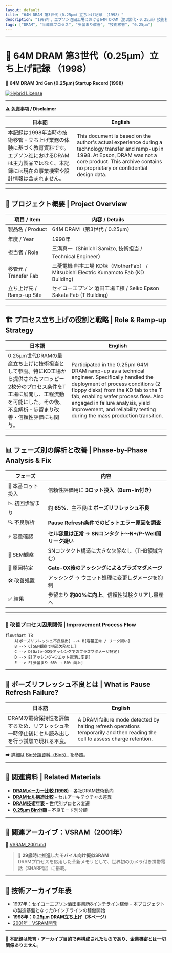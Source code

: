 ```yaml
---
layout: default
title: "64M DRAM 第3世代（0.25μm）立ち上げ記録 （1998）"
description: "1998年、エプソン酒田工場における64M DRAM（第3世代・0.25μm）技術移管・立ち上げ記録。歩留まり改善や不良解析の実体験を再構成。"
tags: ["DRAM", "半導体プロセス", "歩留まり改善", "技術移管", "0.25μm"]
---
```


---

# 📘 64M DRAM 第3世代（0.25μm）立ち上げ記録 （1998）
📘 **64M DRAM 3rd Gen (0.25μm) Startup Record (1998)**  

[![Hybrid License](https://img.shields.io/badge/license-Hybrid-blueviolet)](https://samizo-aitl.github.io/Edusemi-Plus/archive/#license)

---

⚠️ **免責事項 / Disclaimer**  

| 日本語 | English |
|--------|---------|
| 本記録は1998年当時の技術移管・立ち上げ業務の体験に基づく教育資料です。エプソン社におけるDRAMは主力製品ではなく、本記録には現在の事業機密や設計情報は含まれません。 | This document is based on the author's actual experience during a technology transfer and ramp-up in 1998. At Epson, DRAM was not a core product. This archive contains no proprietary or confidential design data. |

---

## 🧭 プロジェクト概要 | Project Overview

| 項目 / Item             | 内容 / Details                                                |
|------------------------|---------------------------------------------------------------|
| 製品名 / Product       | 64M DRAM（第3世代 / 0.25μm）                                  |
| 年度 / Year            | 1998年                                                       |
| 担当者 / Role          | 三溝真一（Shinichi Samizo, 技術担当 / Technical Engineer）         |
| 移管元 / Transfer Fab   | 三菱電機 熊本工場 KD棟（MotherFab） / Mitsubishi Electric Kumamoto Fab (KD Building) |
| 立ち上げ先 / Ramp-up Site | セイコーエプソン 酒田工場 T棟 / Seiko Epson Sakata Fab (T Building) |

---

## 🏗️ プロセス立ち上げの役割と戦略 | Role & Ramp-up Strategy

| 日本語 | English |
|--------|---------|
| 0.25μm世代DRAMの量産立ち上げに技術担当として参画。特にKD工場から提供されたフロッピー2枚分のプロセス条件をT工場に展開し、工程流動を可能にした。その後、不良解析・歩留まり改善・信頼性評価にも関与。 | Participated in the 0.25μm 64M DRAM ramp-up as a technical engineer. Specifically handled the deployment of process conditions (2 floppy disks) from the KD fab to the T fab, enabling wafer process flow. Also engaged in failure analysis, yield improvement, and reliability testing during the mass production transition. |

---

## 📊 フェーズ別の解析と改善 | Phase-by-Phase Analysis & Fix

| フェーズ | 内容 |
|---------|------|
| 🔹 本番ロット投入 | 信頼性評価用に **3ロット投入（Burn-in付き）** |
| 📉 初回歩留まり | 約 **65%**、主不良は **ポーズリフレッシュ不良** |
| 🔍 不良解析 | **Pause Refresh条件でのビットエラー原因を調査** |
| ⚡ 容量確認 | **セル容量は正常 → SNコンタクト〜N+/P-Well間リーク疑い** |
| 🧐 SEM観察 | SNコンタクト構造に大きな欠陥なし（THB領域含む） |
| 📌 原因特定 | **Gate-OX後のアッシングによるプラズマダメージ** |
| 🛠️ 改善処置 | アッシング → ウエット処理に変更しダメージを抑制 |
| ✅ 結果 | 歩留まり **約80%に向上**、信頼性試験クリアし量産へ |

---

### 🔄 改善プロセス因果関係 | Improvement Process Flow

```mermaid
flowchart TB
    A[ポーズリフレッシュ不良検出] --> B[容量正常 / リーク疑い]
    B --> C[SEM観察で構造欠陥なし]
    C --> D[Gate-OX後アッシングでのプラズマダメージ特定]
    D --> E[アッシング→ウエット処理に変更]
    E --> F[歩留まり 65% → 80% 向上]
```

---

## 🧪 ポーズリフレッシュ不良とは | What is Pause Refresh Failure?

| 日本語 | English |
|--------|---------|
| DRAMの電荷保持性を評価するため、リフレッシュを一時停止後にセル読み出しを行う試験で現れる不良。 | A DRAM failure mode detected by halting refresh operations temporarily and then reading the cell to assess charge retention. |

➡ 詳細は [Bin分類資料（Bin5）](./dram_wafer_test_binclass_0.25um.md) を参照。

---

## 📎 関連資料 | Related Materials

- **[DRAMメーカー比較 (1998)](DRAM_Maker_Comparison_1998.md)** – 各社DRAM技術動向
- **[DRAMセル構造比較](DRAM_Cell_Structure_Comparison.md)** – セルアーキテクチャの差異
- **[DRAM技術年表](DRAM_Cell_Technology_Chronology.md)** – 世代別プロセス変遷
- **[0.25μm Bin分類](dram_wafer_test_binclass_0.25um.md)** – 不良モード別分類

---

## 🔗 関連アーカイブ：VSRAM（2001年）

📄 [VSRAM_2001.md](../in2001/VSRAM_2001.md)  
> 🚀 **29歳時に推進したモバイル向け擬似SRAM**  
> DRAMプロセスを応用した革新メモリとして、世界初のカメラ付き携帯電話（SHARP製）に搭載。

---

## 📅 技術アーカイブ年表

- [1997年：セイコーエプソン酒田事業所8インチライン稼働](../in1997/Epson_Sakata_8inch_Line.md) – 本プロジェクトの製造基盤となった8インチラインの稼働開始
- **1998年：0.25μm DRAM立ち上げ（本ページ）**
- [2001年：VSRAM開発](../in2001/VSRAM_2001.md)

---

📘 **本記録は教育・アーカイブ目的で再構成されたものであり、企業機密とは一切関係ありません。**
